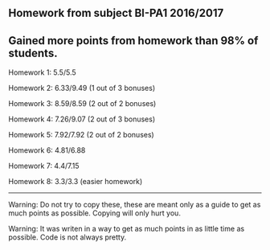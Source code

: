 Homework from subject BI-PA1 2016/2017
--------------------------------------------------------------------------------
Gained more points from homework than 98% of students.
--------------------------------------------------------------------------------

Homework 1: 5.5/5.5

Homework 2: 6.33/9.49 (1 out of 3 bonuses)

Homework 3: 8.59/8.59 (2 out of 2 bonuses)

Homework 4: 7.26/9.07 (2 out of 3 bonuses)

Homework 5: 7.92/7.92 (2 out of 2 bonuses)

Homework 6: 4.81/6.88

Homework 7: 4.4/7.15

Homework 8: 3.3/3.3 (easier homework) 


-------------------------------------------------------------------------------
Warning: Do not try to copy these, these are meant only as a guide to get as much points as possible. Copying will only hurt you.

Warning: It was writen in a way to get as much points in as little time as possible. Code is not always pretty.
